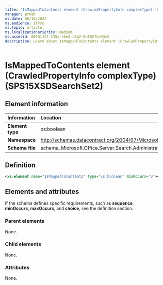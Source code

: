 ```yaml
---
title: "IsMappedToContents element (CrawledPropertyInfo complexType) (SPS15XSDSearchSet2)"
manager: arnek
ms.date: 06/10/2022
ms.audience: ITPro
ms.topic: article
ms.localizationpriority: medium
ms.assetid: 000d1127-135a-cbe2-b5a2-0af02fba03c5
description: Learn about IsMappedToContents element (CrawledPropertyInfo complexType) (SPS15XSDSearchSet2).
---
```


# IsMappedToContents element (CrawledPropertyInfo complexType) (SPS15XSDSearchSet2)



## Element information

|Information|Location|
|:-----|:-----|
|**Element type** |xs:boolean   |
|**Namespace**  |http://schemas.datacontract.org/2004/07/Microsoft.Office.Server.Search.Administration  |
|**Schema file**  |schema_Microsoft.Office.Server.Search.Administration.xsd   |

## Definition

```XML
<xs:element name="IsMappedToContents" type="xs:boolean" minOccurs="0"></xs:element>

```

## Elements and attributes

If the schema defines specific requirements, such as **sequence**, **minOccurs**, **maxOccurs**, and **choice**, see the definition section.

### Parent elements

None.

### Child elements

None.

### Attributes

None.
